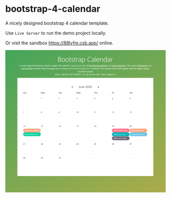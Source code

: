 # bootstrap-4-calendar
A nicely designed bootstrap 4 calendar template.

Use `Live Server` to run the demo project locally. 

Or visit the sandbox https://88lvfm.csb.app/ online.

![screenshot](https://github.com/ylli2000/bootstrap-4-calendar/blob/master/screenshot.PNG "screenshot")
